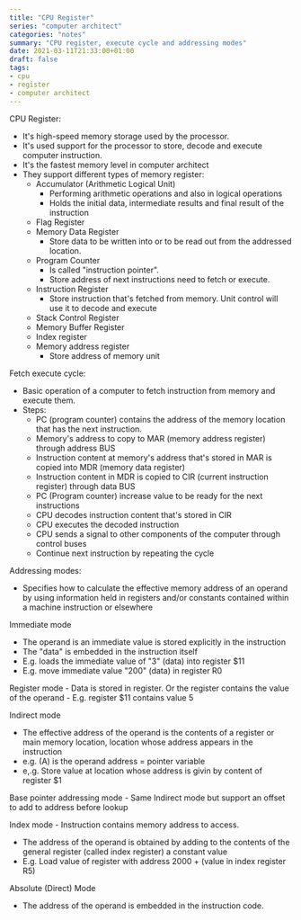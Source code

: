 ```yaml
---
title: "CPU Register"
series: "computer architect"
categories: "notes"
summary: "CPU register, execute cycle and addressing modes"
date: 2021-03-11T21:33:00+01:00
draft: false
tags:
- cpu
- register
- computer architect
---
```


CPU Register:
 - It's high-speed memory storage used by the processor.
 - It's used support for the processor to store, decode and execute computer instruction.
 - It's the fastest memory level in computer architect
 - They support different types of memory register:
   - Accumulator (Arithmetic Logical Unit)
      - Performing arithmetic operations and also in logical operations
      - Holds the initial data, intermediate results and final result of the instruction
    - Flag Register
    - Memory Data Register
      - Store data to be written into or to be read out from the addressed location.
    - Program Counter
        - Is called "instruction pointer".
        - Store address of next instructions need to fetch or execute.
    - Instruction Register
      - Store instruction that's fetched from memory. Unit control will use it to decode and execute
    - Stack Control Register
    - Memory Buffer Register
    - Index register
    - Memory address register
      - Store address of memory unit

Fetch execute cycle:
 - Basic operation of a computer to fetch instruction from memory and execute them.
 - Steps:
   - PC (program counter) contains the address of the memory location that has the next instruction.
   - Memory's address to copy to MAR (memory address register) through address BUS
   - Instruction content at memory's address that's stored in MAR is copied into MDR (memory data register)
   - Instruction content in MDR is copied to CIR (current instruction register) through data BUS
   - PC (Program counter) increase value to be ready for the next instructions
   - CPU decodes instruction content that's stored in CIR
   - CPU executes the decoded instruction 
   - CPU sends a signal to other components of the computer through control buses
   - Continue next instruction by repeating the cycle

Addressing modes:
 - Specifies how to calculate the effective memory address of an operand by using information held in registers and/or constants contained within a machine instruction or elsewhere

Immediate mode
   - The operand is an immediate value is stored explicitly in the instruction
   - The "data" is embedded in the instruction itself
   - E.g. loads the immediate value of "3" (data) into register $11
   - E.g. move immediate value "200" (data) in register R0

Register mode
    - Data is stored in register. Or the register contains the value of the operand
    - E.g. register $11 contains value 5

Indirect mode
   - The effective address of the operand is the contents of a register or main memory location, location whose address appears in the instruction
   - e.g. (A) is the operand address = pointer variable
   - e,.g. Store value at location whose address is givin by content of register $1

Base pointer addressing mode
    - Same Indirect mode but support an offset to add to address before lookup

Index mode
    - Instruction contains memory address to access.
   - The address of the operand is obtained by adding to the contents of the general register (called index register) a constant value
   - E.g. Load value of register with address 2000 + (value in index register R5)

Absolute (Direct) Mode
   - The address of the operand is embedded in the instruction code.
